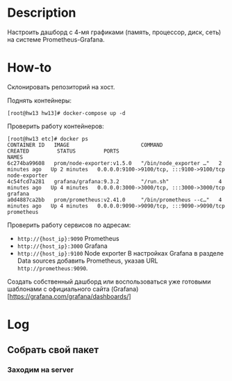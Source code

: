 # Description
Настроить дашборд с 4-мя графиками (память, процессор, диск, сеть) на системе Prometheus-Grafana.
# How-to
Склонировать репозиторий на хост.

Поднять контейнеры:
```
[root@hw13 hw13]# docker-compose up -d
```
Проверить работу контейнеров:
```
[root@hw13 etc]# docker ps
CONTAINER ID   IMAGE                       COMMAND                  CREATED         STATUS         PORTS                                       NAMES
6c274ba99608   prom/node-exporter:v1.5.0   "/bin/node_exporter …"   2 minutes ago   Up 2 minutes   0.0.0.0:9100->9100/tcp, :::9100->9100/tcp   node-exporter
4c54fcd7a281   grafana/grafana:9.3.2       "/run.sh"                4 minutes ago   Up 4 minutes   0.0.0.0:3000->3000/tcp, :::3000->3000/tcp   grafana
a0d4887ca2bb   prom/prometheus:v2.41.0     "/bin/prometheus --c…"   4 minutes ago   Up 4 minutes   0.0.0.0:9090->9090/tcp, :::9090->9090/tcp   prometheus
```
Проверить работу сервисов по адресам:
* `http://{host_ip}:9090`     Prometheus
* `http://{host_ip}:3000`     Grafana
* `http://{host_ip}:9100`     Node exporter
В настройках Grafana в разделе Data sources добавить Prometheus, указав URL `http://prometheus:9090`.

Создать собственный дашборд или воспользоваться уже готовыми шаблонами с официального сайта (Grafana)[https://grafana.com/grafana/dashboards/]
# Log
## Собрать свой пакет
### Заходим на server
